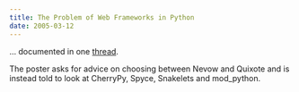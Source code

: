 ```yaml
---
title: The Problem of Web Frameworks in Python
date: 2005-03-12
---
```


&hellip; documented in one [thread][1].

The poster asks for advice on choosing between Nevow and Quixote and is
instead told to look at CherryPy, Spyce, Snakelets and mod_python.

[1]: http://groups-beta.google.com/group/comp.lang.python/browse_thread/thread/5d03ed517ef88c7

